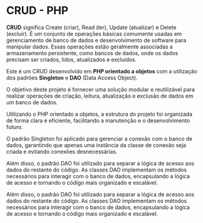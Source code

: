 # CRUD - PHP
<strong>CRUD</strong> significa Create (criar), Read (ler), Update (atualizar) e Delete (excluir).
    É um conjunto de operações básicas comumente usadas em gerenciamento de banco de dados e desenvolvimento de software para manipular dados. Essas operações estão geralmente associadas a armazenamento persistente, como bancos de dados, onde os dados precisam ser criados, lidos, atualizados e excluídos.


Este é um CRUD desenvolvido em <strong>PHP orientado a objetos</strong> com a utilização dos padrões <strong>Singleton</strong> e <strong>DAO</strong> (Data Access Object).

O objetivo deste projeto é fornecer uma solução modular e reutilizável para realizar operações de criação, leitura, atualização e exclusão de dados em um banco de dados.

Utilizando o PHP orientado a objetos, a estrutura do projeto foi organizada de forma clara e eficiente, facilitando a manutenção e o desenvolvimento futuro.

O padrão Singleton foi aplicado para gerenciar a conexão com o banco de dados, garantindo que apenas uma instância da classe de conexão seja criada e evitando conexões desnecessárias.

Além disso, o padrão DAO foi utilizado para separar a lógica de acesso aos dados do restante do código. As classes DAO implementam os métodos necessários para interagir com o banco de dados, encapsulando a lógica de acesso e tornando o código mais organizado e escalável.

Além disso, o padrão DAO foi utilizado para separar a lógica de acesso aos dados do restante do código. As classes DAO implementam os métodos necessários para interagir com o banco de dados, encapsulando a lógica de acesso e tornando o código mais organizado e escalável.
